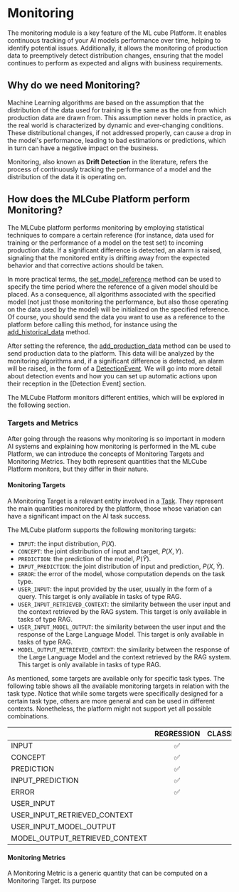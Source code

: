 # Monitoring

The monitoring module is a key feature of the ML cube Platform. 
It enables continuous tracking of your AI models performance over time, helping to identify potential issues. 
Additionally, it allows the monitoring of production data to preemptively detect distribution changes, ensuring
that the model continues to perform as expected and aligns with business requirements.

## Why do we need Monitoring?

Machine Learning algorithms are based on the assumption that the distribution of the data used for training is the same as the one from which
production data are drawn from. This assumption never holds in practice, as the real world is characterized by dynamic and ever-changing conditions.
These distributional changes, if not addressed properly, can cause a drop in the model's performance, leading to bad estimations or predictions, which
in turn can have a negative impact on the business.

Monitoring, also known as __Drift Detection__ in the literature, refers the process of continuously tracking the performance of a model 
and the distribution of the data it is operating on. 

## How does the MLCube Platform perform Monitoring?

The MLCube platform performs monitoring by employing statistical techniques to compare a certain reference (for instance, data used for training or the performance of a model
on the test set) to incoming production data. If a significant difference is detected, an alarm is raised, signaling that the monitored entity
is drifting away from the expected behavior and that corrective actions should be taken.

In more practical terms, the [set_model_reference] method can be used to specify the time period where the reference of a given model should be placed. As a consequence,
all algorithms associated with the specified model (not just those monitoring the performance, but also those operating on the data used by the model) will
be initialized on the specified reference. Of course, you should send the data you want to use as a reference to the platform before calling this method, for instance using the 
[add_historical_data] method.

After setting the reference, the [add_production_data] method can be used to send production data to the platform. This data will be analyzed by the monitoring algorithms
and, if a significant difference is detected, an alarm will be raised, in the form of a [DetectionEvent]. We will go into more detail about detection events and
how you can set up automatic actions upon their reception in the [Detection Event] section.

The MLCube Platform monitors different entities, which will be explored in the following section.

### Targets and Metrics

After going through the reasons why monitoring is so important in modern AI systems and explaining how monitoring is performed in the ML cube Platform, 
we can introduce the concepts of Monitoring Targets and Monitoring Metrics. They both represent quantities that the MLCube Platform monitors, but they differ in their nature.

#### Monitoring Targets

A Monitoring Target is a relevant entity involved in a [Task]. They represent the main quantities monitored by the platform, those whose
variation can have a significant impact on the AI task success. 

The MLCube platform supports the following monitoring targets:

- `INPUT`: the input distribution, $P(X)$.
- `CONCEPT`: the joint distribution of input and target, $P(X, Y)$.
- `PREDICTION`: the prediction of the model, $P(\hat{Y})$.
- `INPUT_PREDICTION`: the joint distribution of input and prediction, $P(X, \hat{Y})$.
- `ERROR`: the error of the model, whose computation depends on the task type.
- `USER_INPUT`: the input provided by the user, usually in the form of a query. This target is only available in tasks of type RAG.
- `USER_INPUT_RETRIEVED_CONTEXT`: the similarity between the user input and the context retrieved by the RAG system. This target is only available in tasks of type RAG.
- `USER_INPUT_MODEL_OUTPUT`: the similarity between the user input and the response of the Large Language Model. This target is only available in tasks of type RAG.
- `MODEL_OUTPUT_RETRIEVED_CONTEXT`: the similarity between the response of the Large Language Model and the context retrieved by the RAG system. This target is only available in tasks of type RAG.

As mentioned, some targets are available only for specific task types. The following table shows all the available monitoring targets in relation with the task type. 
Notice that while some targets were specifically designed for a certain task type, others are more general and can be used in different contexts. 
Nonetheless, the platform might not support yet all possible combinations.

|                                |   **REGRESSION**   | **CLASSIFICATION_BINARY** | **CLASSIFICATION_MULTICLASS** | **CLASSIFICATION_MULTILABEL** | **OBJECT_DETECTION** |      **RAG**       |
|--------------------------------|:------------------:|:-------------------------:|:-----------------------------:|:-----------------------------:|:--------------------:|:------------------:|
| INPUT                          | :white_check_mark: |    :white_check_mark:     |      :white_check_mark:       |      :white_check_mark:       |  :white_check_mark:  |                    |
| CONCEPT                        | :white_check_mark: |    :white_check_mark:     |      :white_check_mark:       |      :white_check_mark:       |                      |                    |
| PREDICTION                     | :white_check_mark: |    :white_check_mark:     |      :white_check_mark:       |                               |                      |                    |
| INPUT_PREDICTION               | :white_check_mark: |    :white_check_mark:     |      :white_check_mark:       |                               |                      |                    |
| ERROR                          | :white_check_mark: |    :white_check_mark:     |      :white_check_mark:       |      :white_check_mark:       |                      |                    |
| USER_INPUT                     |                    |                           |                               |                               |                      | :white_check_mark: |
| USER_INPUT_RETRIEVED_CONTEXT   |                    |                           |                               |                               |                      | :white_check_mark: |
| USER_INPUT_MODEL_OUTPUT        |                    |                           |                               |                               |                      | :white_check_mark: |
| MODEL_OUTPUT_RETRIEVED_CONTEXT |                    |                           |                               |                               |                      | :white_check_mark: |


#### Monitoring Metrics

A Monitoring Metric is a generic quantity that can be computed on a Monitoring Target. Its purpose 

[Task]: task.md
[set_model_reference]: ../../api/python/client#set_model_reference
[add_production_data]: ../../api/python/client#add_production_data
[add_historical_data]: ../../api/python/client#add_historical_data
[DetectionEvent]: ../../api/python/models#detectionevent
